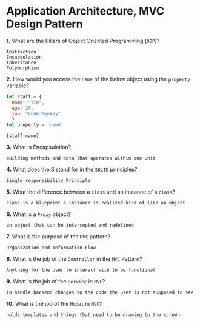 # Application Architecture, MVC Design Pattern

**1.** What are the Pillars of Object Oriented Programming (`OOP`)?
<!-- enter you answer in the space below -->
```
Abstraction
Encapsulation
Inheritance
Polymorphism
```
**2.** How would you access the `name` of the below object using the `property` variable?
```js
let staff = {
  name: "Tim",
  age: 26,
  job: "Code Monkey"
  }
let property = 'name'
```
<!-- enter you answer in the space below -->
```
{staff.name}
```
**3.** What is Encapsulation?
<!-- enter you answer in the space below -->
```
building methods and data that operates within one unit
```
**4.** What does the S stand for in the `SOLID` principles?
<!-- enter you answer in the space below -->
```
Single responsibility Principle
```
**5.** What the difference between a `class` and an instance of a `class`?
<!-- enter you answer in the space below -->
```
class is a blueprint a instance is realized kind of like an object
```
**6.** What is a `Proxy` object?
<!-- enter you answer in the space below -->
```
an object that can be intercepted and redefined 
```

**7.** What is the purpose of the `MVC` pattern?
<!-- enter you answer in the space below -->
```
Organization and Information Flow
```
**8.** What is the job of the `Controller` in the `MVC` Pattern?
<!-- enter you answer in the space below -->
```
Anything for the user to interact with to be functional 
```

**9.** What is the job of the `Service` in `MVC`?
<!-- enter you answer in the space below -->
```
To handle backend changes to the code the user is not supposed to see
```
**10.** What is the job of the `Model` in `MVC`?
<!-- enter you answer in the space below -->
```
holds templates and things that need to be drawing to the screen
```
